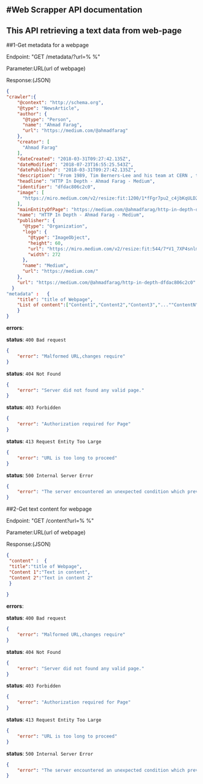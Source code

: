 #Web Scrapper API documentation
----------------------------------
This API retrieving a text data from web-page 
-------------------------------------------------------------------------
##1-Get metadata for a webpage

Endpoint: "GET /metadata/?url=% %"

Parameter:URL(url of webpage)

Response:(JSON)
```json
{
"crawler":{
    "@context": "http://schema.org",
    "@type": "NewsArticle",
    "author": {
      "@type": "Person",
      "name": "Ahmad Farag",
      "url": "https://medium.com/@ahmadfarag"
    },
    "creator": [
      "Ahmad Farag"
    ],
    "dateCreated": "2018-03-31T09:27:42.135Z",
    "dateModified": "2018-07-23T16:55:25.543Z",
    "datePublished": "2018-03-31T09:27:42.135Z",
    "description": "From 1989, Tim Berners-Lee and his team at CERN , the European Nuclear Research Center in Switzerland, developed the Hypertext Transfer Protocol, together with the concepts of URL and HTML , which…",
    "headline": "HTTP In Depth - Ahmad Farag - Medium",
    "identifier": "dfdac806c2c0",
    "image": [
      "https://miro.medium.com/v2/resize:fit:1200/1*fFgr7pu2_c4jbKqULD2ahw.png"
    ],
    "mainEntityOfPage": "https://medium.com/@ahmadfarag/http-in-depth-dfdac806c2c0",
    "name": "HTTP In Depth - Ahmad Farag - Medium",
    "publisher": {
      "@type": "Organization",
      "logo": {
        "@type": "ImageObject",
        "height": 60,
        "url": "https://miro.medium.com/v2/resize:fit:544/7*V1_7XP4snlmqrc_0Njontw.png",
        "width": 272
      },
      "name": "Medium",
      "url": "https://medium.com/"
    },
    "url": "https://medium.com/@ahmadfarag/http-in-depth-dfdac806c2c0"
  }
"metadata" :   {
    "title": "title of Webpage",
    "List of content":["Content1","Content2","Content3","...""ContentN"]
    }
}
```

**errors**:

**status**: `400 Bad request`
```json
{
    "error": "Malformed URL,changes require"
}
```


**status**: `404 Not Found`
```json
{
    "error": "Server did not found any valid page."
}
```


**status**: `403 Forbidden`
```json
{
    "error": "Authorization required for Page"
}
```



**status**: `413 Request Entity Too Large`
```json
{
    "error": "URL is too long to proceed"
}
```

**status**: `500 Internal Server Error`
```json
{
    "error": "The server encountered an unexpected condition which prevented it from fulfilling the request"
}
```

##2-Get text content for webpage

Endpoint: "GET /content?url=% %"

Parameter:URL(url of webpage)

Response:(JSON)
```json
{
 "content" :  {
 "title":"title of Webpage",
 "Content 1":"Text in content",
 "Content 2":"Text in content 2"
 }
 
}
```
**errors**:

**status**: `400 Bad request`
```json
{
    "error": "Malformed URL,changes require"
}
```


**status**: `404 Not Found`
```json
{
    "error": "Server did not found any valid page."
}
```


**status**: `403 Forbidden`
```json
{
    "error": "Authorization required for Page"
}
```



**status**: `413 Request Entity Too Large`
```json
{
    "error": "URL is too long to proceed"
}
```

**status**: `500 Internal Server Error`
```json
{
    "error": "The server encountered an unexpected condition which prevented it from fulfilling the request"
}
```










